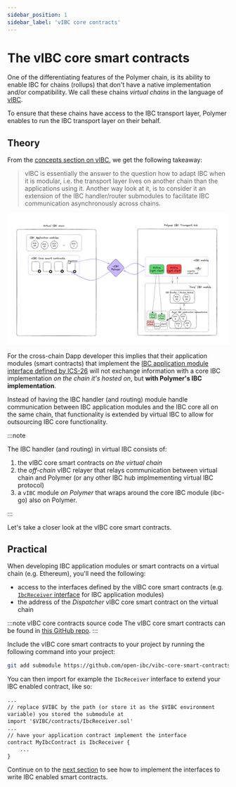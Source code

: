 ```yaml
---
sidebar_position: 1
sidebar_label: 'vIBC core contracts'
---
```


# The vIBC core smart contracts


One of the differentiating features of the Polymer chain, is its ability to enable IBC for chains (rollups) that don't have a native implementation and/or compatibility. We call these chains _virtual chains_ in the language of [vIBC](../../learn/concepts/vibc/overview.md).

To ensure that these chains have access to the IBC transport layer, Polymer enables to run the IBC transport layer on their behalf.

## Theory

From the [concepts section on vIBC](../../learn/concepts/vibc/components.md), we get the following takeaway:


> vIBC is essentially the answer to the question how to adapt IBC when it is modular, i.e. the transport layer lives on another chain than the applications using it.
Another way look at it, is to consider it an extension of the IBC handler/router submodules to facilitate IBC communication asynchronously across chains.

![vIBC overview](../../../static/img/ibc/virtual-ibc.png)

For the cross-chain Dapp developer this implies that their application modules (smart contracts) that implement the [IBC application module interface defined by ICS-26](https://github.com/cosmos/ibc/tree/main/spec/core/ics-026-routing-module#module-callback-interface) will not exchange information with a core IBC implementation _on the chain it's hosted on_, but **with Polymer's IBC implementation**.

Instead of having the IBC handler (and routing) module handle communication between IBC application modules and the IBC core all on the same chain, that functionality is extended by virtual IBC to allow for outsourcing IBC core functionality.

:::note 

The IBC handler (and routing) in virtual IBC consists of:

1. the vIBC core smart contracts _on the virtual chain_
2. the _off-chain_ vIBC relayer that relays communication between virtual chain and Polymer (or any other IBC hub implmementing virtual IBC protocol)
3. a `vIBC` module _on Polymer_ that wraps around the core IBC module (ibc-go) also on Polymer.

:::

Let's take a closer look at the vIBC core smart contracts.

## Practical

When developing IBC application modules or smart contracts on a virtual chain (e.g. Ethereum), you'll need the following:

- access to the interfaces defined by the vIBC core smart contracts (e.g. [`IbcReceiver` interface](https://github.com/open-ibc/vibc-core-smart-contracts/blob/main/contracts/IbcReceiver.sol) for IBC application modules)
- the address of the _Dispatcher_ vIBC core smart contract on the virtual chain

:::note vIBC core contracts source code
The vIBC core smart contracts can be found in [this GitHub repo](https://github.com/open-ibc/vibc-core-smart-contracts).
:::

Include the vIBC core smart contracts to your project by running the following command into your project:

```bash
git add submodule https://github.com/open-ibc/vibc-core-smart-contracts.git [optional-destination-path]
```

You can then import for example the `IbcReceiver` interface to extend your IBC enabled contract, like so:

```solidity
...
// replace $VIBC by the path (or store it as the $VIBC environment variable) you stored the submodule at
import '$VIBC/contracts/IbcReceiver.sol'
...
// have your application contract implement the interface
contract MyIbcContract is IbcReceiver {
    ...
}
```

Continue on to the [next section](ibc-solidity.md) to see how to implement the interfaces to write IBC enabled smart contracts.